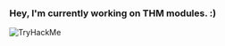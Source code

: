### Hey, I'm currently working on THM modules. :)

<img src="https://tryhackme-badges.s3.amazonaws.com/LuddeKN.png" alt="TryHackMe">

